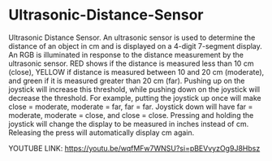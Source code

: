 # Ultrasonic-Distance-Sensor

Ultrasonic Distance Sensor. An ultrasonic sensor is used to determine the distance of an object in cm and is displayed on a 4-digit 7-segment display. An RGB is illuminated in response to the distance measurement by the ultrasonic sensor. RED shows if the distance is measured less than 10 cm (close), YELLOW if distance is measured between 10 and 20 cm (moderate), and green if it is measured greater than 20 cm (far). Pushing up on the joystick will increase this threshold, while pushing down on the joystick will decrease the threshold. For example, putting the joystick up once will make close = moderate, moderate = far, far = far. Joystick down will have far = moderate, moderate = close, and close = close. Pressing and holding the joystick will change the display to be measured in inches instead of cm. Releasing the press will automatically display cm again.

YOUTUBE LINK: https://youtu.be/wqfMFw7WNSU?si=pBEVvyzOg9J8Hbsz
